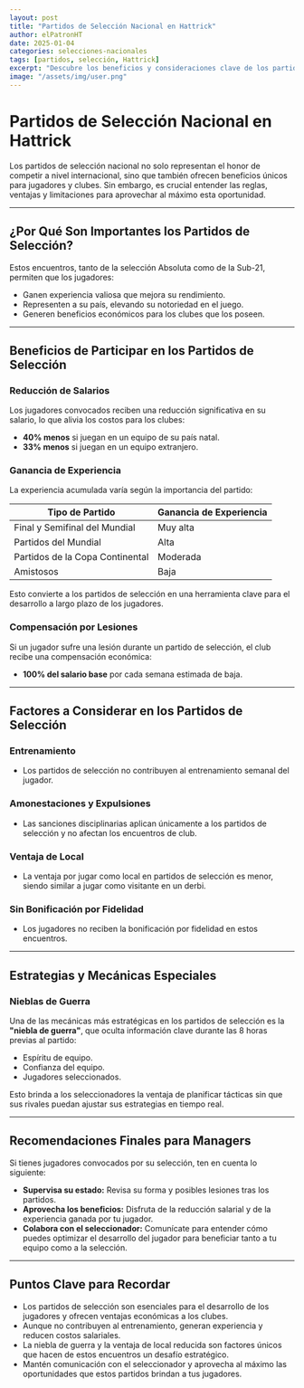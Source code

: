 ```yaml
---
layout: post
title: "Partidos de Selección Nacional en Hattrick"
author: elPatronHT
date: 2025-01-04
categories: selecciones-nacionales
tags: [partidos, selección, Hattrick]
excerpt: "Descubre los beneficios y consideraciones clave de los partidos de selección nacional en Hattrick."
image: "/assets/img/user.png"
---
```


# Partidos de Selección Nacional en Hattrick

Los partidos de selección nacional no solo representan el honor de competir a nivel internacional, sino que también ofrecen beneficios únicos para jugadores y clubes. Sin embargo, es crucial entender las reglas, ventajas y limitaciones para aprovechar al máximo esta oportunidad.

---

## ¿Por Qué Son Importantes los Partidos de Selección?

Estos encuentros, tanto de la selección Absoluta como de la Sub-21, permiten que los jugadores:

- Ganen experiencia valiosa que mejora su rendimiento.
- Representen a su país, elevando su notoriedad en el juego.
- Generen beneficios económicos para los clubes que los poseen.

---

## Beneficios de Participar en los Partidos de Selección

### Reducción de Salarios

Los jugadores convocados reciben una reducción significativa en su salario, lo que alivia los costos para los clubes:

- **40% menos** si juegan en un equipo de su país natal.
- **33% menos** si juegan en un equipo extranjero.

### Ganancia de Experiencia

La experiencia acumulada varía según la importancia del partido:

| **Tipo de Partido**             | **Ganancia de Experiencia** |
| ------------------------------- | --------------------------- |
| Final y Semifinal del Mundial   | Muy alta                    |
| Partidos del Mundial            | Alta                        |
| Partidos de la Copa Continental | Moderada                    |
| Amistosos                       | Baja                        |

Esto convierte a los partidos de selección en una herramienta clave para el desarrollo a largo plazo de los jugadores.

### Compensación por Lesiones

Si un jugador sufre una lesión durante un partido de selección, el club recibe una compensación económica:

- **100% del salario base** por cada semana estimada de baja.

---

## Factores a Considerar en los Partidos de Selección

### Entrenamiento

- Los partidos de selección no contribuyen al entrenamiento semanal del jugador.

### Amonestaciones y Expulsiones

- Las sanciones disciplinarias aplican únicamente a los partidos de selección y no afectan los encuentros de club.

### Ventaja de Local

- La ventaja por jugar como local en partidos de selección es menor, siendo similar a jugar como visitante en un derbi.

### Sin Bonificación por Fidelidad

- Los jugadores no reciben la bonificación por fidelidad en estos encuentros.

---

## Estrategias y Mecánicas Especiales

### Nieblas de Guerra

Una de las mecánicas más estratégicas en los partidos de selección es la **"niebla de guerra"**, que oculta información clave durante las 8 horas previas al partido:

- Espíritu de equipo.
- Confianza del equipo.
- Jugadores seleccionados.

Esto brinda a los seleccionadores la ventaja de planificar tácticas sin que sus rivales puedan ajustar sus estrategias en tiempo real.

---

## Recomendaciones Finales para Managers

Si tienes jugadores convocados por su selección, ten en cuenta lo siguiente:

- **Supervisa su estado:** Revisa su forma y posibles lesiones tras los partidos.
- **Aprovecha los beneficios:** Disfruta de la reducción salarial y de la experiencia ganada por tu jugador.
- **Colabora con el seleccionador:** Comunícate para entender cómo puedes optimizar el desarrollo del jugador para beneficiar tanto a tu equipo como a la selección.

---

## Puntos Clave para Recordar

- Los partidos de selección son esenciales para el desarrollo de los jugadores y ofrecen ventajas económicas a los clubes.
- Aunque no contribuyen al entrenamiento, generan experiencia y reducen costos salariales.
- La niebla de guerra y la ventaja de local reducida son factores únicos que hacen de estos encuentros un desafío estratégico.
- Mantén comunicación con el seleccionador y aprovecha al máximo las oportunidades que estos partidos brindan a tus jugadores.
